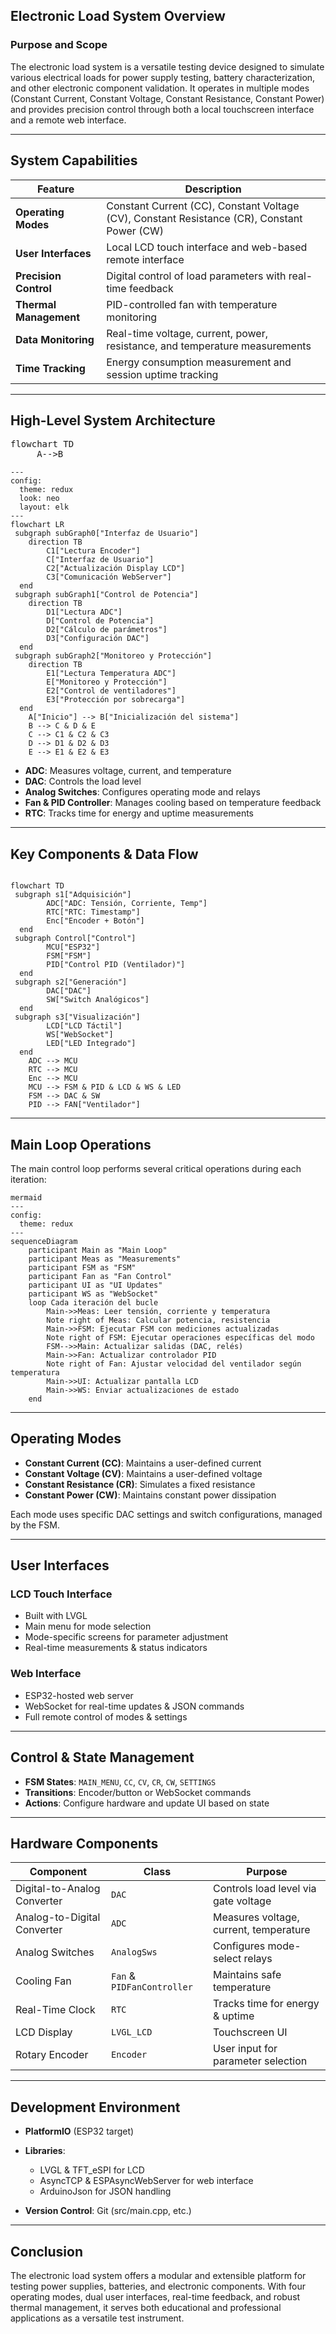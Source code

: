 ## Electronic Load System Overview

### Purpose and Scope

The electronic load system is a versatile testing device designed to simulate various electrical loads for power supply testing, battery characterization, and other electronic component validation. It operates in multiple modes (Constant Current, Constant Voltage, Constant Resistance, Constant Power) and provides precision control through both a local touchscreen interface and a remote web interface.

---

## System Capabilities

| Feature                | Description                                                                                 |
| ---------------------- | ------------------------------------------------------------------------------------------- |
| **Operating Modes**    | Constant Current (CC), Constant Voltage (CV), Constant Resistance (CR), Constant Power (CW) |
| **User Interfaces**    | Local LCD touch interface and web-based remote interface                                    |
| **Precision Control**  | Digital control of load parameters with real-time feedback                                  |
| **Thermal Management** | PID-controlled fan with temperature monitoring                                              |
| **Data Monitoring**    | Real-time voltage, current, power, resistance, and temperature measurements                 |
| **Time Tracking**      | Energy consumption measurement and session uptime tracking                                  |

---

## High-Level System Architecture

<pre class="mermaid">
flowchart TD
     A-->B
</pre>

```mermaid
---
config:
  theme: redux
  look: neo
  layout: elk
---
flowchart LR
 subgraph subGraph0["Interfaz de Usuario"]
    direction TB
        C1["Lectura Encoder"]
        C["Interfaz de Usuario"]
        C2["Actualización Display LCD"]
        C3["Comunicación WebServer"]
  end
 subgraph subGraph1["Control de Potencia"]
    direction TB
        D1["Lectura ADC"]
        D["Control de Potencia"]
        D2["Cálculo de parámetros"]
        D3["Configuración DAC"]
  end
 subgraph subGraph2["Monitoreo y Protección"]
    direction TB
        E1["Lectura Temperatura ADC"]
        E["Monitoreo y Protección"]
        E2["Control de ventiladores"]
        E3["Protección por sobrecarga"]
  end
    A["Inicio"] --> B["Inicialización del sistema"]
    B --> C & D & E
    C --> C1 & C2 & C3
    D --> D1 & D2 & D3
    E --> E1 & E2 & E3
```

* **ADC**: Measures voltage, current, and temperature
* **DAC**: Controls the load level
* **Analog Switches**: Configures operating mode and relays
* **Fan & PID Controller**: Manages cooling based on temperature feedback
* **RTC**: Tracks time for energy and uptime measurements

---

## Key Components & Data Flow

```mermaid

flowchart TD
 subgraph s1["Adquisición"]
        ADC["ADC: Tensión, Corriente, Temp"]
        RTC["RTC: Timestamp"]
        Enc["Encoder + Botón"]
  end
 subgraph Control["Control"]
        MCU["ESP32"]
        FSM["FSM"]
        PID["Control PID (Ventilador)"]
  end
 subgraph s2["Generación"]
        DAC["DAC"]
        SW["Switch Analógicos"]
  end
 subgraph s3["Visualización"]
        LCD["LCD Táctil"]
        WS["WebSocket"]
        LED["LED Integrado"]
  end
    ADC --> MCU
    RTC --> MCU
    Enc --> MCU
    MCU --> FSM & PID & LCD & WS & LED
    FSM --> DAC & SW
    PID --> FAN["Ventilador"]
```

---

## Main Loop Operations

The main control loop performs several critical operations during each iteration:

```
mermaid
---
config:
  theme: redux
---
sequenceDiagram
    participant Main as "Main Loop"
    participant Meas as "Measurements"
    participant FSM as "FSM"
    participant Fan as "Fan Control"
    participant UI as "UI Updates"
    participant WS as "WebSocket"
    loop Cada iteración del bucle
        Main->>Meas: Leer tensión, corriente y temperatura
        Note right of Meas: Calcular potencia, resistencia
        Main->>FSM: Ejecutar FSM con mediciones actualizadas
        Note right of FSM: Ejecutar operaciones específicas del modo
        FSM-->>Main: Actualizar salidas (DAC, relés)
        Main->>Fan: Actualizar controlador PID
        Note right of Fan: Ajustar velocidad del ventilador según temperatura
        Main->>UI: Actualizar pantalla LCD
        Main->>WS: Enviar actualizaciones de estado
    end
```

---

## Operating Modes

* **Constant Current (CC)**: Maintains a user-defined current
* **Constant Voltage (CV)**: Maintains a user-defined voltage
* **Constant Resistance (CR)**: Simulates a fixed resistance
* **Constant Power (CW)**: Maintains constant power dissipation

Each mode uses specific DAC settings and switch configurations, managed by the FSM.

---

## User Interfaces

### LCD Touch Interface

* Built with LVGL
* Main menu for mode selection
* Mode-specific screens for parameter adjustment
* Real-time measurements & status indicators

### Web Interface

* ESP32-hosted web server
* WebSocket for real-time updates & JSON commands
* Full remote control of modes & settings

---

## Control & State Management

* **FSM States**: `MAIN_MENU`, `CC`, `CV`, `CR`, `CW`, `SETTINGS`
* **Transitions**: Encoder/button or WebSocket commands
* **Actions**: Configure hardware and update UI based on state

---

## Hardware Components

| Component                   | Class                      | Purpose                                |
| --------------------------- | -------------------------- | -------------------------------------- |
| Digital-to-Analog Converter | `DAC`                      | Controls load level via gate voltage   |
| Analog-to-Digital Converter | `ADC`                      | Measures voltage, current, temperature |
| Analog Switches             | `AnalogSws`                | Configures mode-select relays          |
| Cooling Fan                 | `Fan` & `PIDFanController` | Maintains safe temperature             |
| Real-Time Clock             | `RTC`                      | Tracks time for energy & uptime        |
| LCD Display                 | `LVGL_LCD`                 | Touchscreen UI                         |
| Rotary Encoder              | `Encoder`                  | User input for parameter selection     |

---

## Development Environment

* **PlatformIO** (ESP32 target)
* **Libraries**:

  * LVGL & TFT\_eSPI for LCD
  * AsyncTCP & ESPAsyncWebServer for web interface
  * ArduinoJson for JSON handling
* **Version Control**: Git (src/main.cpp, etc.)

---

## Conclusion

The electronic load system offers a modular and extensible platform for testing power supplies, batteries, and electronic components. With four operating modes, dual user interfaces, real-time feedback, and robust thermal management, it serves both educational and professional applications as a versatile test instrument.
